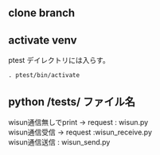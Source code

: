 ## clone branch

## activate venv
ptest デイレクトリには入らす。

`. ptest/bin/activate`


## python /tests/ ファイル名
wisun通信無しでprint -> request : wisun.py<br>
wisun通信受信 -> request :wisun_receive.py<br>
wisun通信送信 : wisun_send.py<br>